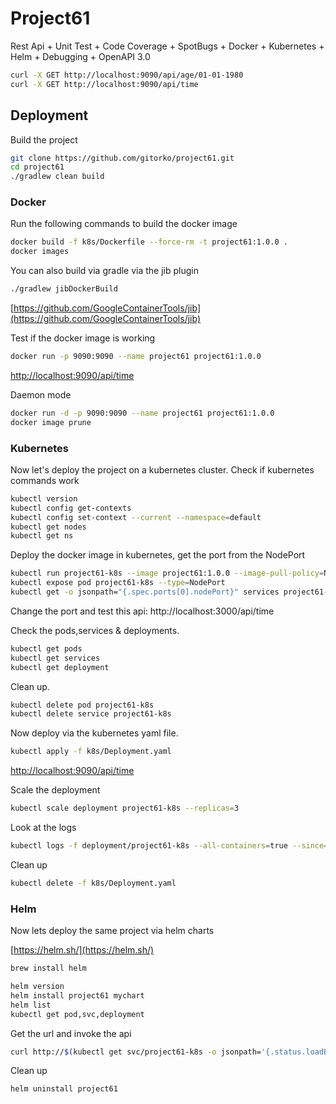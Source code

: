 # Project61

Rest Api + Unit Test + Code Coverage + SpotBugs + Docker + Kubernetes + Helm + Debugging + OpenAPI 3.0

```bash
curl -X GET http://localhost:9090/api/age/01-01-1980
curl -X GET http://localhost:9090/api/time
```

## Deployment

Build the project

```bash
git clone https://github.com/gitorko/project61.git
cd project61
./gradlew clean build
```

### Docker

Run the following commands to build the docker image

```bash
docker build -f k8s/Dockerfile --force-rm -t project61:1.0.0 .
docker images
```

You can also build via gradle via the jib plugin

```bash
./gradlew jibDockerBuild
```

[https://github.com/GoogleContainerTools/jib](https://github.com/GoogleContainerTools/jib)

Test if the docker image is working

```bash
docker run -p 9090:9090 --name project61 project61:1.0.0
```

[http://localhost:9090/api/time](http://localhost:9090/api/time)

Daemon mode

```bash
docker run -d -p 9090:9090 --name project61 project61:1.0.0
docker image prune 
```

### Kubernetes

Now let's deploy the project on a kubernetes cluster. Check if kubernetes commands work

```bash
kubectl version
kubectl config get-contexts
kubectl config set-context --current --namespace=default
kubectl get nodes
kubectl get ns
```

Deploy the docker image in kubernetes, get the port from the NodePort

```bash
kubectl run project61-k8s --image project61:1.0.0 --image-pull-policy=Never --port=9090
kubectl expose pod project61-k8s --type=NodePort
kubectl get -o jsonpath="{.spec.ports[0].nodePort}" services project61-k8s
```

Change the port and test this api: http://localhost:3000/api/time

Check the pods,services & deployments.

```bash
kubectl get pods
kubectl get services
kubectl get deployment
```

Clean up.

```bash
kubectl delete pod project61-k8s
kubectl delete service project61-k8s
```

Now deploy via the kubernetes yaml file.

```bash
kubectl apply -f k8s/Deployment.yaml
```

[http://localhost:9090/api/time](http://localhost:9090/api/time)

Scale the deployment

```bash
kubectl scale deployment project61-k8s --replicas=3
```

Look at the logs

```bash
kubectl logs -f deployment/project61-k8s --all-containers=true --since=10m
```

Clean up

```bash
kubectl delete -f k8s/Deployment.yaml
```

### Helm

Now lets deploy the same project via helm charts

[https://helm.sh/](https://helm.sh/)

```bash
brew install helm
```

```bash
helm version
helm install project61 mychart
helm list
kubectl get pod,svc,deployment
```

Get the url and invoke the api

```bash
curl http://$(kubectl get svc/project61-k8s -o jsonpath='{.status.loadBalancer.ingress[0].hostname}'):9090/api/time
```

Clean up
```bash
helm uninstall project61
```

